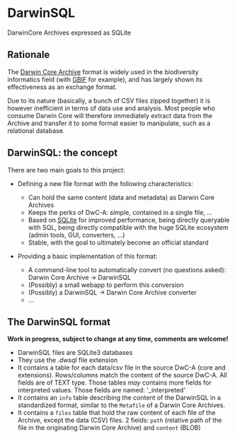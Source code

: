 # DarwinSQL
DarwinCore Archives expressed as SQLite

## Rationale

The [Darwin Core Archive](https://en.wikipedia.org/wiki/Darwin_Core_Archive) format is widely used in the 
biodiversity informatics field (with [GBIF](http://www.gbif.org) for example), and has largely shown its effectiveness 
as an exchange format.    

Due to its nature (basically, a bunch of CSV files zipped together) it is however inefficient in terms of data use and 
analysis. Most people who consume Darwin Core will therefore immediately extract data from the Archive and transfer it 
to some format easier to manipulate, such as a relational database.

## DarwinSQL: the concept

There are two main goals to this project:

   - Defining a new file format with the following characteristics:
        - Can hold the same content (data and metadata) as Darwin Core Archives
        - Keeps the perks of DwC-A: simple, contained in a single file, ...
        - Based on [SQLite](https://www.sqlite.org/) for improved performance, being directly queryable with SQL, being 
        directly compatible with the huge SQLite ecosystem (admin tools, GUI, converters, ...)
        - Stable, with the goal to ultimately become an official standard
        
   - Providing a basic implementation of this format:
        - A command-line tool to automatically convert (no questions asked): Darwin Core Archive -> DarwinSQL
        - (Possibly) a small webapp to perform this conversion
        - (Possibly) a DarwinSQL -> Darwin Core Archive converter
        - ...

## The DarwinSQL format

**Work in progress, subject to change at any time, comments are welcome!**

- DarwinSQL files are SQLite3 databases
- They use the *.dwsql* file extension
- It contains a table for each data/csv file in the source DwC-A (core and extensions). Rows/columns match the content 
of the source DwC-A. All fields are of TEXT type. Those tables *may* contains more fields for interpreted values. Those
fields are named: '<initialfieldname>_interpreted'
- It contains an `info` table describing the content of the DarwinSQL in a standardized format, similar to the 
`Metafile` of a Darwin Core Archives.
- It contains a `files` table that hold the raw content of each file of the Archive, except the data (CSV) files. 2 fields:
`path` (relative path of the file in the originating Darwin Core Archive) and `content` (BLOB)
  